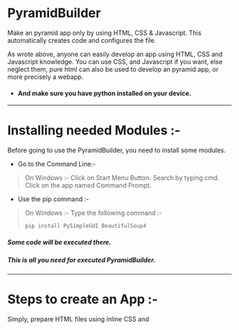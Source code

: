 # PyramidBuilder
Make an pyramid app only by using HTML, CSS &amp; Javascript. This automatically creates code and configures the file.

As wrote above, anyone can easily develop an app using HTML, CSS and Javascript knowledge. You can use CSS, and Javascript if you want, else neglect them, pure html can also be used to develop an pyramid app, or more precisely a webapp.

- #### And make sure you have python installed on your device.

------------

# Installing needed Modules :-
Before going to use the PyramidBuilder, you need to install some modules.
- Go to the Command Line:-
>On Windows :-
Click on Start Menu Button.
Search by typing cmd.
Click on the app named Command Prompt.

- Use the pip command :-
> On Windows :-
> Type the following command :-
>```cmd
>pip install PySimpleGUI BeautifulSoup4
>```

##### Some code will be executed there.
##### This is all you need for executed PyramidBuilder.

------------


# Steps to create an App :-
Simply, prepare HTML files using inline CSS and <script> tag for Javascript on the same HTML file. Multiple files can be used but individual CSS and Javascript for them should be in the same file in which you have HTML.

- #### You have to download the PyramidBuilder.py file from this repository. Though repository may be a big word, simply download the file from the main branch.(above 👆)
- #### Then,  the only think you to do is to double-click on it and further the program is self explanatory. It's a GUI based program, so you  don't have to worry about learning to code.

